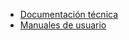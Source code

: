 ---
---

* [Documentación técnica](/$version/Documentación-técnica/index.html)
* [Manuales de usuario](/$version/Manuales-de-usuario/index.html)
